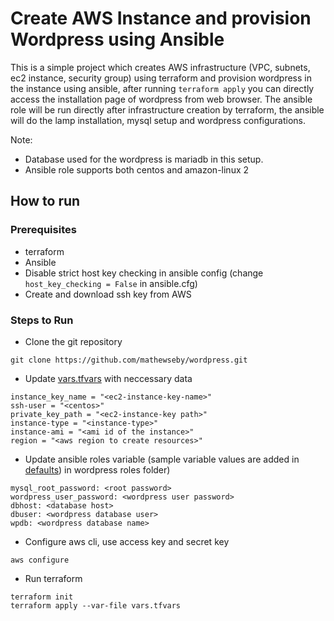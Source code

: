# Create AWS Instance and provision Wordpress using Ansible

This is a simple project which creates AWS infrastructure (VPC, subnets, ec2 instance, security group) using terraform 
and provision wordpress in the instance using ansible, after running `terraform apply` you can directly access the installation page of
wordpress from web browser. The ansible role will be run directly after infrastructure creation by terraform, the ansible will do the lamp installation, 
mysql setup and wordpress configurations.

Note: 
* Database used for the wordpress is mariadb in this setup.
* Ansible role supports both centos and amazon-linux 2

## How to run

### Prerequisites

* terraform
* Ansible
* Disable strict host key checking in ansible config (change `host_key_checking = False` in ansible.cfg)
* Create and download ssh key from AWS

### Steps to Run

* Clone the git repository

```console
git clone https://github.com/mathewseby/wordpress.git
```

* Update [vars.tfvars](./vars.tfvars) with neccessary data

```console
instance_key_name = "<ec2-instance-key-name>"
ssh-user = "<centos>"
private_key_path = "<ec2-instance-key path>"
instance-type = "<instance-type>"
instance-ami = "<ami id of the instance>"
region = "<aws region to create resources>"
```

* Update ansible roles variable (sample variable values are added in [defaults](./playbooks/roles/wordpress/defaults/main.yml)) in wordpress roles folder)

```console
mysql_root_password: <root password>
wordpress_user_password: <wordpress user password>
dbhost: <database host>
dbuser: <wordpress database user>
wpdb: <wordpress database name>
```
* Configure aws cli, use access key and secret key

```console
aws configure
```
* Run terraform

```
terraform init
terraform apply --var-file vars.tfvars
```